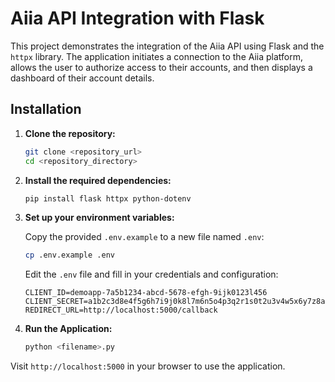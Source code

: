 # Aiia API Integration with Flask

This project demonstrates the integration of the Aiia API using Flask and the `httpx` library. The application initiates a connection to the Aiia platform, allows the user to authorize access to their accounts, and then displays a dashboard of their account details.

## Installation

1. **Clone the repository:**
    ```bash
    git clone <repository_url>
    cd <repository_directory>
    ```

2. **Install the required dependencies:**
    ```bash
    pip install flask httpx python-dotenv
    ```

3. **Set up your environment variables:**

    Copy the provided `.env.example` to a new file named `.env`:
    ```bash
    cp .env.example .env
    ```

    Edit the `.env` file and fill in your credentials and configuration:
    ```plaintext
    CLIENT_ID=demoapp-7a5b1234-abcd-5678-efgh-9ijk0123l456
    CLIENT_SECRET=a1b2c3d8e4f5g6h7i9j0k8l7m6n5o4p3q2r1s0t2u3v4w5x6y7z8a9b0c1d2e3f4
    REDIRECT_URL=http://localhost:5000/callback
    ```

4. **Run the Application:**
    ```bash
    python <filename>.py
    ```

Visit `http://localhost:5000` in your browser to use the application.
